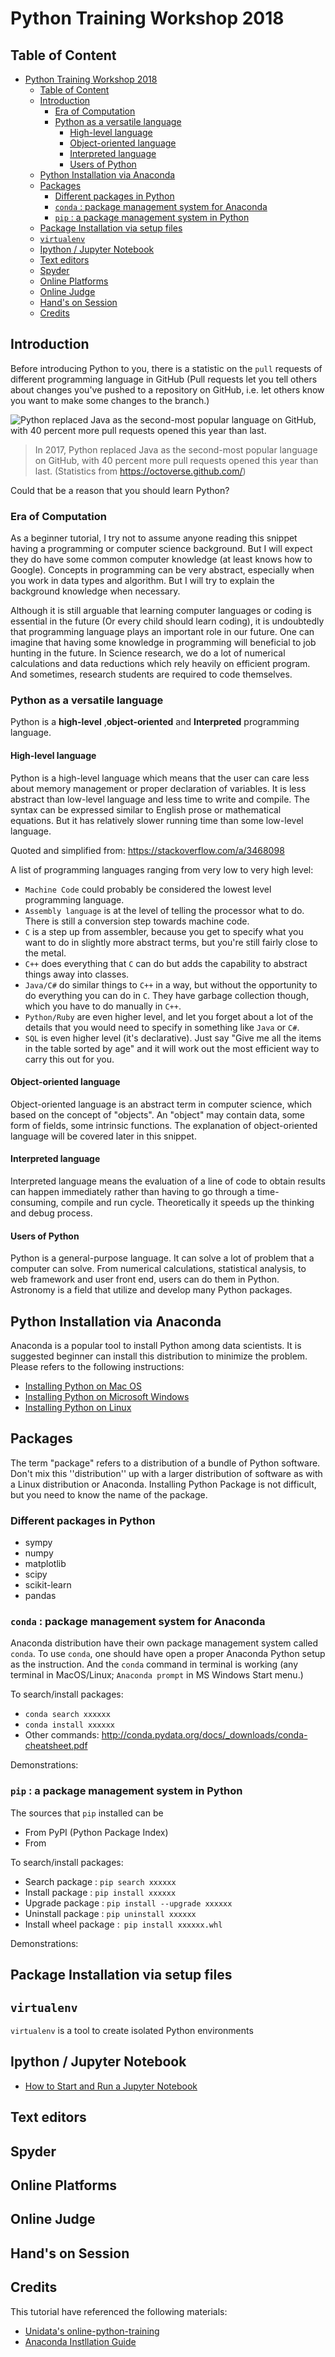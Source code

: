 # Python Training Workshop 2018

## Table of Content
<!-- TOC -->

- [Python Training Workshop 2018](#python-training-workshop-2018)
    - [Table of Content](#table-of-content)
    - [Introduction](#introduction)
        - [Era of Computation](#era-of-computation)
        - [Python as a versatile language](#python-as-a-versatile-language)
            - [High-level language](#high-level-language)
            - [Object-oriented language](#object-oriented-language)
            - [Interpreted language](#interpreted-language)
            - [Users of Python](#users-of-python)
    - [Python Installation via Anaconda](#python-installation-via-anaconda)
    - [Packages](#packages)
        - [Different packages in Python](#different-packages-in-python)
        - [``conda`` : package management system for Anaconda](#conda--package-management-system-for-anaconda)
        - [``pip`` : a package management system in Python](#pip--a-package-management-system-in-python)
    - [Package Installation via setup files](#package-installation-via-setup-files)
    - [``virtualenv``](#virtualenv)
    - [Ipython / Jupyter Notebook](#ipython--jupyter-notebook)
    - [Text editors](#text-editors)
    - [Spyder](#spyder)
    - [Online Platforms](#online-platforms)
    - [Online Judge](#online-judge)
    - [Hand's on Session](#hands-on-session)
    - [Credits](#credits)

<!-- /TOC -->

## Introduction

Before introducing Python to you, there is a statistic on the ``pull`` requests
of different programming language in GitHub (Pull requests let you tell others
about changes you've pushed to a repository on GitHub, i.e. let others know you
want to make some changes to the branch.)

![Python replaced Java as the second-most popular language on GitHub, with 40
percent more pull requests opened this year than
last.](_images/python_rank.png)

> In 2017, Python replaced Java as the second-most popular language on GitHub,
with 40 percent more pull requests opened this year than last. (Statistics from
https://octoverse.github.com/)

Could that be a reason that you should learn Python? 

### Era of Computation

As a beginner tutorial, I try not to assume anyone reading this snippet having
a programming or computer science background. But I will expect they do have
some common computer knowledge (at least knows how to Google). Concepts in
programming can be very abstract, especially when you work in data types and
algorithm. But I will try to explain the background knowledge when necessary.

Although it is still arguable that learning computer languages or coding is
essential in the future (Or every child should learn coding), it is undoubtedly
that programming language plays an important role in our future. One can
imagine that having some knowledge in programming will beneficial to job
hunting in the future. In Science research, we do a lot of numerical
calculations and data reductions which rely heavily on efficient program. And
sometimes, research students are required to code themselves. 

### Python as a versatile language

Python is a **high-level** ,**object-oriented** and **Interpreted** programming language.  

#### High-level language

Python is a high-level language which means that the user can care less
about memory management or proper declaration of variables. It is less
abstract than low-level language and less time to write and compile. The
syntax can be expressed similar to English prose or mathematical equations.
But it has relatively slower running time than some low-level language. 

Quoted and simplified from:
https://stackoverflow.com/a/3468098

A list of programming languages ranging from very low to very high level:

* ``Machine Code`` could probably be considered the lowest level programming language.
* ``Assembly language`` is at the level of telling the processor what to do. There is still a conversion step towards machine code.
* ``C`` is a step up from assembler, because you get to specify what you want to do in slightly more abstract terms, but you're still fairly close to the metal.
* ``C++`` does everything that ``C`` can do but adds the capability to abstract things away into classes.
* ``Java/C#`` do similar things to ``C++`` in a way, but without the opportunity to do everything you can do in ``C``. They have garbage collection though, which you have to do manually in ``C++``.
* ``Python/Ruby`` are even higher level, and let you forget about a lot of the details that you would need to specify in something like ``Java`` or ``C#``.
* ``SQL`` is even higher level (it's declarative). Just say "Give me all the items in the table sorted by age" and it will work out the most efficient way to carry this out for you.

#### Object-oriented language

Object-oriented language is an abstract term in computer science, which based
on the concept of "objects". An "object" may contain data, some form of fields,
some intrinsic functions. The explanation of object-oriented language will be
covered later in this snippet.

#### Interpreted language

Interpreted language means the evaluation of a line of code to obtain results
can happen immediately rather than having to go through a time-consuming,
compile and run cycle. Theoretically it speeds up the thinking and debug
process.

#### Users of Python

Python is a general-purpose language. It can solve a lot of problem that 
a computer can solve. From numerical calculations, statistical analysis,
to web framework and user front end, users can do them in Python. 
Astronomy is a field that utilize and develop many Python packages.

## Python Installation via Anaconda

Anaconda is a popular tool to install Python among data scientists. It is
suggested beginner can install this distribution to minimize the problem.
Please refers to the following instructions:

- [Installing Python on Mac OS](installing-on-macos.md)
- [Installing Python on Microsoft Windows](installing-on-windows.md)
- [Installing Python on Linux](installing-on-linux.md)

## Packages

The term "package" refers to a distribution of a bundle of Python software.
Don't mix this ''distribution'' up with a larger distribution of software as
with a Linux distribution or Anaconda. Installing Python Package is not
difficult, but you need to know the name of the package.

### Different packages in Python
* sympy
* numpy
* matplotlib
* scipy
* scikit-learn
* pandas

### ``conda`` : package management system for Anaconda

Anaconda distribution have their own package management system called
``conda``. To use ``conda``, one should have open a proper Anaconda Python
setup as the instruction. And the ``conda`` command in terminal is working (any
terminal in MacOS/Linux; ``Anaconda prompt`` in MS Windows Start menu.) 

To search/install packages:
* ```conda search xxxxxx```
* ```conda install xxxxxx```
* Other commands:
http://conda.pydata.org/docs/_downloads/conda-cheatsheet.pdf

Demonstrations:



### ``pip`` : a package management system in Python
The sources that ``pip`` installed can be 
- From PyPI (Python Package Index)
- From

To search/install packages:
* Search package : ```pip search xxxxxx```
* Install package : ```pip install xxxxxx```
* Upgrade package : ```pip install --upgrade xxxxxx```
* Uninstall package : ```pip uninstall xxxxxx```
* Install wheel package :``` pip install xxxxxx.whl```

Demonstrations:
<asciinema-player src="_misc/pip-demo.json" cols="170" rows="39"></asciinema-player>


## Package Installation via setup files


## ``virtualenv``
``virtualenv`` is a tool to create isolated Python environments

## Ipython / Jupyter Notebook
- [How to Start and Run a Jupyter Notebook](notebook.html)


## Text editors


## Spyder



## Online Platforms



## Online Judge



## Hand's on Session


## Credits
This tutorial have referenced the following materials:
- [Unidata's online-python-training](https://github.com/Unidata/online-python-training)
- [Anaconda Instllation Guide](https://conda.io/docs/user-guide/install/index.html)